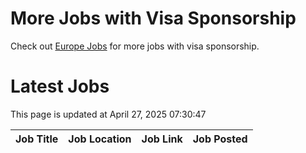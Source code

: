 # More Jobs with Visa Sponsorship

Check out [Europe Jobs](https://github.com/sureshparimi/europejobs#latest-jobs) for more jobs with visa sponsorship.

# Latest Jobs

This page is updated at April 27, 2025 07:30:47

| Job Title | Job Location | Job Link | Job Posted |
| --- | --- | --- | --- |
